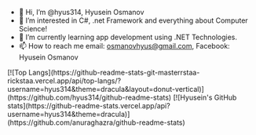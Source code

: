- 👋 Hi, I’m @hyus314, Hyusein Osmanov
- 👀 I’m interested in C#, .net Framework and everything about Computer Science!
- 🌱 I’m currently learning app development using .NET Technologies.
- 📫 How to reach me email: osmanovhyus@gmail.com, Facebook: Hyusein Osmanov

<div style="display: flex; justify-content: space-between;">
    [![Top Langs](https://github-readme-stats-git-masterrstaa-rickstaa.vercel.app/api/top-langs/?username=hyus314&theme=dracula&layout=donut-vertical)](https://github.com/hyus314/github-readme-stats)
    [![Hyusein's GitHub stats](https://github-readme-stats.vercel.app/api?username=hyus314&theme=dracula)](https://github.com/anuraghazra/github-readme-stats)
</div>
